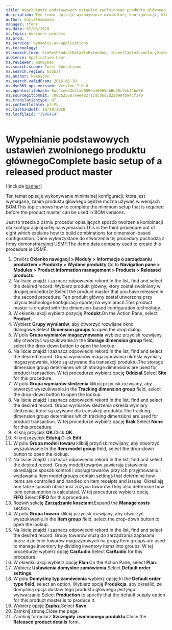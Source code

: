 ```yaml
---
title: Wypełnianie podstawowych ustawień zwolnionego produktu głównego
description: Ten temat opisuje wykonywanie minimalnej konfiguracji, która jest wymagana, zanim produktu głównego będzie można używać w wersjach BOM.
author: ShylaThompson
manager: tfehr
ms.date: 07/08/2019
ms.topic: business-process
ms.prod: ''
ms.service: dynamics-ax-applications
ms.technology: ''
ms.search.form: EcoResProductDetailsExtended, InventTableInventoryDimensionGroups, InventItemOrderSetup
audience: Application User
ms.reviewer: kamaybac
ms.search.scope: Core, Operations
ms.search.region: Global
ms.author: kamaybac
ms.search.validFrom: 2016-06-30
ms.dyn365.ops.version: Version 7.0.0
ms.openlocfilehash: 8ac4ceeb3e21ab089eb16565bb6e38c7eb44be80
ms.sourcegitcommit: 708ca25687a4e48271cdcd6d2d22d99fb94cf140
ms.translationtype: HT
ms.contentlocale: pl-PL
ms.lasthandoff: 10/10/2020
ms.locfileid: "3986414"
---
```

# <a name="complete-basic-setup-of-a-released-product-master"></a><span data-ttu-id="9c392-103">Wypełnianie podstawowych ustawień zwolnionego produktu głównego</span><span class="sxs-lookup"><span data-stu-id="9c392-103">Complete basic setup of a released product master</span></span>

[!include [banner](../../includes/banner.md)]

<span data-ttu-id="9c392-104">Ten temat opisuje wykonywanie minimalnej konfiguracji, która jest wymagana, zanim produktu głównego będzie można używać w wersjach BOM.</span><span class="sxs-lookup"><span data-stu-id="9c392-104">This topic shows how to complete the minimum setup that is required before the product master can be used in BOM versions.</span></span>

<span data-ttu-id="9c392-105">Jest to trzecia z ośmiu procedur opisujących sposób tworzenia kombinacji dla konfiguracji opartej na wymiarach.</span><span class="sxs-lookup"><span data-stu-id="9c392-105">This is the third procedure out of eight which explains how to build combinations for dimension-based configuration.</span></span> <span data-ttu-id="9c392-106">Dane wykorzystane do stworzenia tej procedury pochodzą z firmy demonstracyjnej USMF.</span><span class="sxs-lookup"><span data-stu-id="9c392-106">The demo data company used to create this procedure is USMF.</span></span>

1. <span data-ttu-id="9c392-107">Otwórz **Okienko nawigacji > Moduły > Informacje o zarządzaniu produktem > Produkty > Wydane produkty**.</span><span class="sxs-lookup"><span data-stu-id="9c392-107">Go to **Navigation pane > Modules > Product information management > Products > Released products**.</span></span>
2. <span data-ttu-id="9c392-108">Na liście znajdź i zaznacz odpowiedni rekord.</span><span class="sxs-lookup"><span data-stu-id="9c392-108">In the list, find and select the desired record.</span></span> <span data-ttu-id="9c392-109">Wybierz produkt główny, który został zwolniony w drugiej procedurze.</span><span class="sxs-lookup"><span data-stu-id="9c392-109">Select the product master that you have released in the second procedure.</span></span> <span data-ttu-id="9c392-110">Ten produkt główny został utworzona przy użyciu technologii konfiguracji opartej na wymiarach.</span><span class="sxs-lookup"><span data-stu-id="9c392-110">This product master is created with the dimension-based configuration technology.</span></span>  
3. <span data-ttu-id="9c392-111">W okienku akcji wybierz pozycję **Produkt**.</span><span class="sxs-lookup"><span data-stu-id="9c392-111">On the Action Pane, select **Product**.</span></span>
4. <span data-ttu-id="9c392-112">Wybierz **Grupy wymiarów**, aby otworzyć rozwijane okno dialogowe.</span><span class="sxs-lookup"><span data-stu-id="9c392-112">Select **Dimension groups** to open the drop dialog.</span></span>
5. <span data-ttu-id="9c392-113">W polu **Grupa wymiarów magazynowania** wybierz przycisk rozwijany, aby otworzyć wyszukiwanie.</span><span class="sxs-lookup"><span data-stu-id="9c392-113">In the **Storage dimension group** field, select the drop-down button to open the lookup.</span></span>
6. <span data-ttu-id="9c392-114">Na liście znajdź i zaznacz odpowiedni rekord.</span><span class="sxs-lookup"><span data-stu-id="9c392-114">In the list, find and select the desired record.</span></span> <span data-ttu-id="9c392-115">Grupa wymiarów magazynowania określa wymiary magazynowania, które są używane dla transakcji produktu.</span><span class="sxs-lookup"><span data-stu-id="9c392-115">The storage dimension group determines which storage dimensions are used for product transaction.</span></span> <span data-ttu-id="9c392-116">W tej procedurze wybierz opcję **Oddział**.</span><span class="sxs-lookup"><span data-stu-id="9c392-116">Select **Site** for this procedure.</span></span>  
7. <span data-ttu-id="9c392-117">W polu **Grupa wymiarów śledzenia** kliknij przycisk rozwijany, aby otworzyć wyszukiwanie.</span><span class="sxs-lookup"><span data-stu-id="9c392-117">In the **Tracking dimension group** field, select the drop-down button to open the lookup.</span></span>
8. <span data-ttu-id="9c392-118">Na liście znajdź i zaznacz odpowiedni rekord.</span><span class="sxs-lookup"><span data-stu-id="9c392-118">In the list, find and select the desired record.</span></span> <span data-ttu-id="9c392-119">Grupa wymiarów śledzenia określa wymiary śledzenia, które są używane dla transakcji produktu.</span><span class="sxs-lookup"><span data-stu-id="9c392-119">The tracking dimension group determines which tracking dimensions are used for product transaction.</span></span> <span data-ttu-id="9c392-120">W tej procedurze wybierz opcję **Brak**.</span><span class="sxs-lookup"><span data-stu-id="9c392-120">Select **None** for this procedure.</span></span>  
9. <span data-ttu-id="9c392-121">Kliknij przycisk **OK**.</span><span class="sxs-lookup"><span data-stu-id="9c392-121">Click **OK**.</span></span>
10. <span data-ttu-id="9c392-122">Kliknij przycisk **Edytuj**.</span><span class="sxs-lookup"><span data-stu-id="9c392-122">Click **Edit**.</span></span>
11. <span data-ttu-id="9c392-123">W polu **Grupa modeli towaru** kliknij przycisk rozwijany, aby otworzyć wyszukiwanie.</span><span class="sxs-lookup"><span data-stu-id="9c392-123">In the **Item model group** field, select the drop-down button to open the lookup.</span></span>
12. <span data-ttu-id="9c392-124">Na liście znajdź i zaznacz odpowiedni rekord.</span><span class="sxs-lookup"><span data-stu-id="9c392-124">In the list, find and select the desired record.</span></span> <span data-ttu-id="9c392-125">Grupy modeli towarów zawierają ustawienia określające sposób kontroli i obsługi towarów przy ich przyjmowaniu i wydawaniu.</span><span class="sxs-lookup"><span data-stu-id="9c392-125">Item model groups contain settings that determine how items are controlled and handled on item receipts and issues.</span></span> <span data-ttu-id="9c392-126">Określają one także sposób obliczania zużycia towarów.</span><span class="sxs-lookup"><span data-stu-id="9c392-126">They also determine how item consumption is calculated.</span></span> <span data-ttu-id="9c392-127">W tej procedurze wybierz opcję **FIFO**.</span><span class="sxs-lookup"><span data-stu-id="9c392-127">Select **FIFO** for this procedure.</span></span>  
13. <span data-ttu-id="9c392-128">Rozwiń sekcję **Zarządzanie kosztami**.</span><span class="sxs-lookup"><span data-stu-id="9c392-128">Expand the **Manage costs** section.</span></span>
14. <span data-ttu-id="9c392-129">W polu **Grupa towaru** kliknij przycisk rozwijany, aby otworzyć wyszukiwanie.</span><span class="sxs-lookup"><span data-stu-id="9c392-129">In the **Item group** field, select the drop-down button to open the lookup.</span></span>
15. <span data-ttu-id="9c392-130">Na liście znajdź i zaznacz odpowiedni rekord.</span><span class="sxs-lookup"><span data-stu-id="9c392-130">In the list, find and select the desired record.</span></span> <span data-ttu-id="9c392-131">Grupy towarów służą do zarządzania zapasami przez dzielenie towarów magazynowych na grupy.</span><span class="sxs-lookup"><span data-stu-id="9c392-131">Item groups are used to manage inventory by dividing inventory items into groups.</span></span> <span data-ttu-id="9c392-132">W tej procedurze wybierz opcję **CarAudio**.</span><span class="sxs-lookup"><span data-stu-id="9c392-132">Select **CarAudio** for this procedure.</span></span>  
16. <span data-ttu-id="9c392-133">W okienku akcji wybierz opcję **Plan**.</span><span class="sxs-lookup"><span data-stu-id="9c392-133">On the Action Pane, select **Plan**.</span></span>
17. <span data-ttu-id="9c392-134">Wybierz **Ustawienia domyślne zamówienia**.</span><span class="sxs-lookup"><span data-stu-id="9c392-134">Select **Default order settings**.</span></span>
18. <span data-ttu-id="9c392-135">W polu **Domyślny typ zamówienia** wybierz opcję.</span><span class="sxs-lookup"><span data-stu-id="9c392-135">In the **Default order type field**, select an option.</span></span> <span data-ttu-id="9c392-136">Wybierz opcję **Produkcja**, aby określić, że domyślną opcja dostaw tego produktu głównego jest jego wytwarzanie.</span><span class="sxs-lookup"><span data-stu-id="9c392-136">Select **Production** to specify that the default supply option for this product master is to produce it.</span></span>  
19. <span data-ttu-id="9c392-137">Wybierz opcję **Zapisz**.</span><span class="sxs-lookup"><span data-stu-id="9c392-137">Select **Save**.</span></span>
20. <span data-ttu-id="9c392-138">Zamknij stronę.</span><span class="sxs-lookup"><span data-stu-id="9c392-138">Close the page.</span></span>
21. <span data-ttu-id="9c392-139">Zamknij formularz **Szczegóły zwolnionego produktu**.</span><span class="sxs-lookup"><span data-stu-id="9c392-139">Close the **Released product details** form.</span></span>

